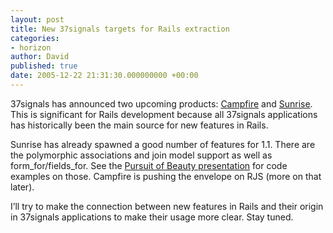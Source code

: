 ```yaml
---
layout: post
title: New 37signals targets for Rails extraction
categories:
- horizon
author: David
published: true
date: 2005-12-22 21:31:30.000000000 +00:00
---
```

<p>37signals has announced two upcoming products: <a href="http://37signals.com/svn/archives2/campfire_on_deck_from_37signals.php?102#comments">Campfire</a> and <a href="http://37signals.com/svn/archives2/sunrise_37signals_crm_tool_for_small_business_is_coming_soon.php?57#comments">Sunrise</a>. This is significant for Rails development because all 37signals applications has historically been the main source for new features in Rails.</p>
<p>Sunrise has already spawned a good number of features for 1.1. There are the polymorphic associations and join model support as well as form_for/fields_for. See the <a href="http://media.rubyonrails.org/presentations/pursuitofbeauty.pdf">Pursuit of Beauty presentation</a> for code examples on those. Campfire is pushing the envelope on <span class="caps">RJS</span> (more on that later).</p>
<p>I&#8217;ll try to make the connection between new features in Rails and their origin in 37signals applications to make their usage more clear. Stay tuned.</p>